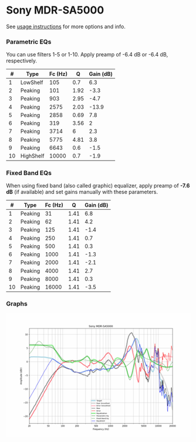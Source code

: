 # Sony MDR-SA5000
See [usage instructions](https://github.com/jaakkopasanen/AutoEq#usage) for more options and info.

### Parametric EQs
You can use filters 1-5 or 1-10. Apply preamp of -6.4 dB or -6.4 dB, respectively.

|   # | Type      |   Fc (Hz) |    Q |   Gain (dB) |
|-----|-----------|-----------|------|-------------|
|   1 | LowShelf  |       105 | 0.7  |         6.3 |
|   2 | Peaking   |       101 | 1.92 |        -3.3 |
|   3 | Peaking   |       903 | 2.95 |        -4.7 |
|   4 | Peaking   |      2575 | 2.03 |       -13.9 |
|   5 | Peaking   |      2858 | 0.69 |         7.8 |
|   6 | Peaking   |       319 | 3.56 |         2   |
|   7 | Peaking   |      3714 | 6    |         2.3 |
|   8 | Peaking   |      5775 | 4.81 |         3.8 |
|   9 | Peaking   |      6643 | 0.6  |        -1.5 |
|  10 | HighShelf |     10000 | 0.7  |        -1.9 |

### Fixed Band EQs
When using fixed band (also called graphic) equalizer, apply preamp of **-7.6 dB** (if available) and set gains manually with these parameters.

|   # | Type    |   Fc (Hz) |    Q |   Gain (dB) |
|-----|---------|-----------|------|-------------|
|   1 | Peaking |        31 | 1.41 |         6.8 |
|   2 | Peaking |        62 | 1.41 |         4.2 |
|   3 | Peaking |       125 | 1.41 |        -1.4 |
|   4 | Peaking |       250 | 1.41 |         0.7 |
|   5 | Peaking |       500 | 1.41 |         0.3 |
|   6 | Peaking |      1000 | 1.41 |        -1.3 |
|   7 | Peaking |      2000 | 1.41 |        -2.1 |
|   8 | Peaking |      4000 | 1.41 |         2.7 |
|   9 | Peaking |      8000 | 1.41 |         0.3 |
|  10 | Peaking |     16000 | 1.41 |        -3.5 |

### Graphs
![](./Sony%20MDR-SA5000.png)
